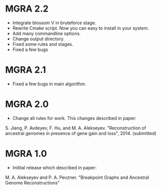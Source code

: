 MGRA 2.2 
======== 
* Integrate blossom V in bruteforce stage.
* Rewrite Cmake script. Now you can easy to install in your system.
* Add many commandline options. 
* Change output directory. 
* Fixed some rules and stages. 
* Fixed a few bugs

MGRA 2.1
========
* Fixed a few bugs in main algorithm. 

MGRA 2.0
========
* Change all rules for work. This changes described in paper: 

S. Jiang, P. Avdeyev, F. Hu, and M. A. Alekseyev. "Reconstruction of ancestral genomes in presence of gene gain and loss", 2014. (submitted)

MGRA 1.0
========
* Initital release which described in paper: 

M. A. Alekseyev and P. A. Pevzner. "Breakpoint Graphs and Ancestral Genome Reconstructions"
